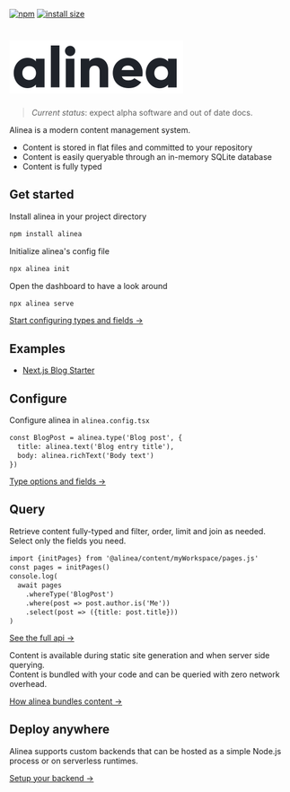 [![npm](https://img.shields.io/npm/v/alinea.svg)](https://npmjs.org/package/alinea)
[![install size](https://packagephobia.com/badge?p=alinea)](https://packagephobia.com/result?p=alinea)

# [![Alinea CMS logo](https://github.com/alineacms/alinea/raw/HEAD/apps/web/public/logo.svg)](https://alinea.sh)

> _Current status_: expect alpha software and out of date docs.

Alinea is a modern content management system.

- Content is stored in flat files and committed to your repository
- Content is easily queryable through an in-memory SQLite database
- Content is fully typed

## Get started

Install alinea in your project directory

```sh
npm install alinea
```

Initialize alinea's config file

```sh
npx alinea init
```

Open the dashboard to have a look around

```sh
npx alinea serve
```

[Start configuring types and fields →](https://alinea.sh/docs/configuration/intro)

## Examples

- [Next.js Blog Starter](https://github.com/alineacms/alinea/tree/main/examples/framework-next)

## Configure

Configure alinea in `alinea.config.tsx`

```tsx
const BlogPost = alinea.type('Blog post', {
  title: alinea.text('Blog entry title'),
  body: alinea.richText('Body text')
})
```

[Type options and fields →](https://alinea.sh/docs/configuration/type)

## Query

Retrieve content fully-typed and filter, order, limit and join as needed.  
Select only the fields you need.

```tsx
import {initPages} from '@alinea/content/myWorkspace/pages.js'
const pages = initPages()
console.log(
  await pages
    .whereType('BlogPost')
    .where(post => post.author.is('Me'))
    .select(post => ({title: post.title}))
)
```

[See the full api →](https://alinea.sh/docs/content/pages)

Content is available during static site generation and when server side querying.  
Content is bundled with your code and can be queried with zero network overhead.

[How alinea bundles content →](https://alinea.sh/docs/content/introduction)

## Deploy anywhere

Alinea supports custom backends that can be hosted as a simple Node.js process or on serverless runtimes.

[Setup your backend →](https://alinea.sh/docs/deploy/intro)
